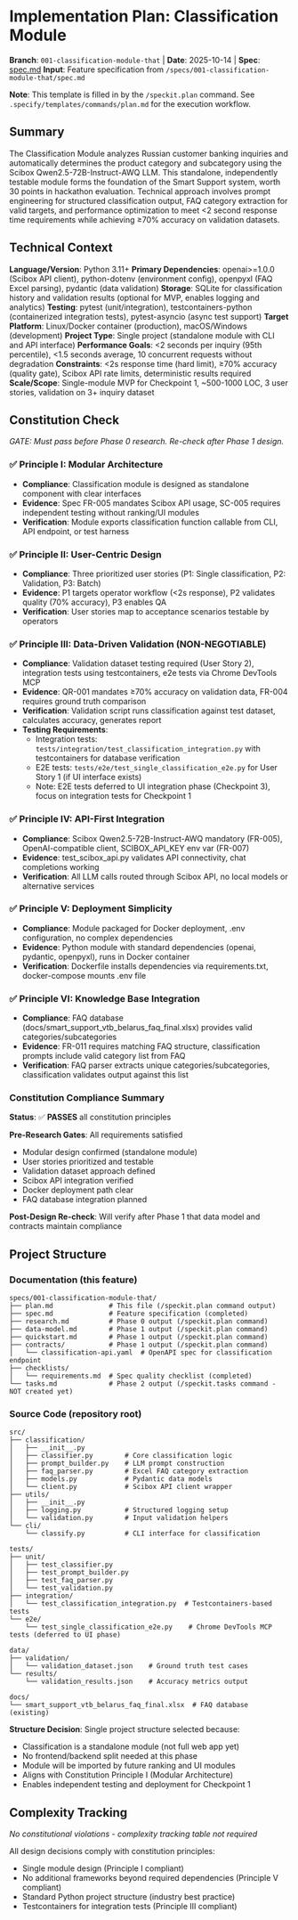 # Implementation Plan: Classification Module

**Branch**: `001-classification-module-that` | **Date**: 2025-10-14 | **Spec**: [spec.md](./spec.md)
**Input**: Feature specification from `/specs/001-classification-module-that/spec.md`

**Note**: This template is filled in by the `/speckit.plan` command. See `.specify/templates/commands/plan.md` for the execution workflow.

## Summary

The Classification Module analyzes Russian customer banking inquiries and automatically determines the product category and subcategory using the Scibox Qwen2.5-72B-Instruct-AWQ LLM. This standalone, independently testable module forms the foundation of the Smart Support system, worth 30 points in hackathon evaluation. Technical approach involves prompt engineering for structured classification output, FAQ category extraction for valid targets, and performance optimization to meet <2 second response time requirements while achieving ≥70% accuracy on validation datasets.

## Technical Context

**Language/Version**: Python 3.11+
**Primary Dependencies**: openai>=1.0.0 (Scibox API client), python-dotenv (environment config), openpyxl (FAQ Excel parsing), pydantic (data validation)
**Storage**: SQLite for classification history and validation results (optional for MVP, enables logging and analytics)
**Testing**: pytest (unit/integration), testcontainers-python (containerized integration tests), pytest-asyncio (async test support)
**Target Platform**: Linux/Docker container (production), macOS/Windows (development)
**Project Type**: Single project (standalone module with CLI and API interface)
**Performance Goals**: <2 seconds per inquiry (95th percentile), <1.5 seconds average, 10 concurrent requests without degradation
**Constraints**: <2s response time (hard limit), ≥70% accuracy (quality gate), Scibox API rate limits, deterministic results required
**Scale/Scope**: Single-module MVP for Checkpoint 1, ~500-1000 LOC, 3 user stories, validation on 3+ inquiry dataset

## Constitution Check

*GATE: Must pass before Phase 0 research. Re-check after Phase 1 design.*

### ✅ Principle I: Modular Architecture

- **Compliance**: Classification module is designed as standalone component with clear interfaces
- **Evidence**: Spec FR-005 mandates Scibox API usage, SC-005 requires independent testing without ranking/UI modules
- **Verification**: Module exports classification function callable from CLI, API endpoint, or test harness

### ✅ Principle II: User-Centric Design

- **Compliance**: Three prioritized user stories (P1: Single classification, P2: Validation, P3: Batch)
- **Evidence**: P1 targets operator workflow (<2s response), P2 validates quality (70% accuracy), P3 enables QA
- **Verification**: User stories map to acceptance scenarios testable by operators

### ✅ Principle III: Data-Driven Validation (NON-NEGOTIABLE)

- **Compliance**: Validation dataset testing required (User Story 2), integration tests using testcontainers, e2e tests via Chrome DevTools MCP
- **Evidence**: QR-001 mandates ≥70% accuracy on validation data, FR-004 requires ground truth comparison
- **Verification**: Validation script runs classification against test dataset, calculates accuracy, generates report
- **Testing Requirements**:
  - Integration tests: `tests/integration/test_classification_integration.py` with testcontainers for database verification
  - E2E tests: `tests/e2e/test_single_classification_e2e.py` for User Story 1 (if UI interface exists)
  - Note: E2E tests deferred to UI integration phase (Checkpoint 3), focus on integration tests for Checkpoint 1

### ✅ Principle IV: API-First Integration

- **Compliance**: Scibox Qwen2.5-72B-Instruct-AWQ mandatory (FR-005), OpenAI-compatible client, SCIBOX_API_KEY env var (FR-007)
- **Evidence**: test_scibox_api.py validates API connectivity, chat completions working
- **Verification**: All LLM calls routed through Scibox API, no local models or alternative services

### ✅ Principle V: Deployment Simplicity

- **Compliance**: Module packaged for Docker deployment, .env configuration, no complex dependencies
- **Evidence**: Python module with standard dependencies (openai, pydantic, openpyxl), runs in Docker container
- **Verification**: Dockerfile installs dependencies via requirements.txt, docker-compose mounts .env file

### ✅ Principle VI: Knowledge Base Integration

- **Compliance**: FAQ database (docs/smart_support_vtb_belarus_faq_final.xlsx) provides valid categories/subcategories
- **Evidence**: FR-011 requires matching FAQ structure, classification prompts include valid category list from FAQ
- **Verification**: FAQ parser extracts unique categories/subcategories, classification validates output against this list

### Constitution Compliance Summary

**Status**: ✅ **PASSES** all constitution principles

**Pre-Research Gates**: All requirements satisfied
- Modular design confirmed (standalone module)
- User stories prioritized and testable
- Validation dataset approach defined
- Scibox API integration verified
- Docker deployment path clear
- FAQ database integration planned

**Post-Design Re-check**: Will verify after Phase 1 that data model and contracts maintain compliance

## Project Structure

### Documentation (this feature)

```
specs/001-classification-module-that/
├── plan.md              # This file (/speckit.plan command output)
├── spec.md              # Feature specification (completed)
├── research.md          # Phase 0 output (/speckit.plan command)
├── data-model.md        # Phase 1 output (/speckit.plan command)
├── quickstart.md        # Phase 1 output (/speckit.plan command)
├── contracts/           # Phase 1 output (/speckit.plan command)
│   └── classification-api.yaml  # OpenAPI spec for classification endpoint
├── checklists/
│   └── requirements.md  # Spec quality checklist (completed)
└── tasks.md             # Phase 2 output (/speckit.tasks command - NOT created yet)
```

### Source Code (repository root)

```
src/
├── classification/
│   ├── __init__.py
│   ├── classifier.py        # Core classification logic
│   ├── prompt_builder.py    # LLM prompt construction
│   ├── faq_parser.py        # Excel FAQ category extraction
│   ├── models.py            # Pydantic data models
│   └── client.py            # Scibox API client wrapper
├── utils/
│   ├── __init__.py
│   ├── logging.py           # Structured logging setup
│   └── validation.py        # Input validation helpers
└── cli/
    └── classify.py          # CLI interface for classification

tests/
├── unit/
│   ├── test_classifier.py
│   ├── test_prompt_builder.py
│   ├── test_faq_parser.py
│   └── test_validation.py
├── integration/
│   └── test_classification_integration.py  # Testcontainers-based tests
└── e2e/
    └── test_single_classification_e2e.py    # Chrome DevTools MCP tests (deferred to UI phase)

data/
├── validation/
│   └── validation_dataset.json    # Ground truth test cases
└── results/
    └── validation_results.json    # Accuracy metrics output

docs/
└── smart_support_vtb_belarus_faq_final.xlsx  # FAQ database (existing)
```

**Structure Decision**: Single project structure selected because:
- Classification is a standalone module (not full web app yet)
- No frontend/backend split needed at this phase
- Module will be imported by future ranking and UI modules
- Aligns with Constitution Principle I (Modular Architecture)
- Enables independent testing and deployment for Checkpoint 1

## Complexity Tracking

*No constitutional violations - complexity tracking table not required*

All design decisions comply with constitution principles:
- Single module design (Principle I compliant)
- No additional frameworks beyond required dependencies (Principle V compliant)
- Standard Python project structure (industry best practice)
- Testcontainers for integration tests (Principle III compliant)
